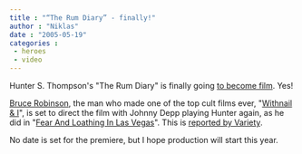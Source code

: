 ```yaml
---
title : "“The Rum Diary” - finally!"
author : "Niklas"
date : "2005-05-19"
categories : 
 - heroes
 - video
---
```


Hunter S. Thompson's "The Rum Diary" is finally going [to become film](http://www.imdb.com/title/tt0376136). Yes!

[Bruce Robinson](http://www.idler.co.uk/html/interviews/interview12.htm), the man who made one of the top cult films ever, "[Withnail & I](http://www.criterionco.com/asp/release.asp?id=119)", is set to direct the film with Johnny Depp playing Hunter again, as he did in "[Fear And Loathing In Las Vegas](http://www.criterionco.com/asp/release.asp?id=175)". This is [reported by Variety](http://www.variety.com/index.asp?layout=upsell_article&articleID=VR1117923091&cs=1).

No date is set for the premiere, but I hope production will start this year.
